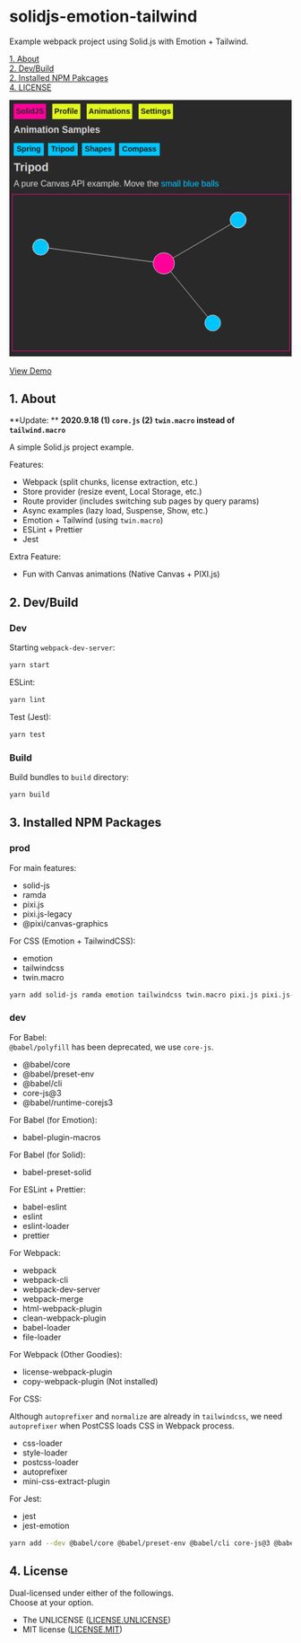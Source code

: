 # solidjs-emotion-tailwind

Example webpack project using Solid.js with Emotion + Tailwind.

[1. About](#about)  
[2. Dev/Build](#dev-build)  
[2. Installed NPM Pakcages](#installed-npm-packages)  
[4. LICENSE](#license)  

![screenshot](screenshot.png "Screenshot")

[View Demo](http://tokyo800.jp/minagawah/solidjs-emotion-tailwind/)


<a id="about"></a>
## 1. About

**Update:  **
**2020.9.18 (1) `core.js` (2) `twin.macro` instead of `tailwind.macro`**

A simple Solid.js project example.

Features:
- Webpack (split chunks, license extraction, etc.)
- Store provider (resize event, Local Storage, etc.)
- Route provider (includes switching sub pages by query params)
- Async examples (lazy load, Suspense, Show, etc.)
- Emotion + Tailwind (using `twin.macro`)
- ESLint + Prettier
- Jest

Extra Feature:
- Fun with Canvas animations (Native Canvas + PIXI.js)


<a id="dev-build"></a>
## 2. Dev/Build

### Dev

Starting `webpack-dev-server`:

```bash
yarn start
```

ESLint:

```bash
yarn lint
```

Test (Jest):

```bash
yarn test
```

### Build

Build bundles to `build` directory:

```bash
yarn build
```


<a id="installed-npm-packages"></a>
## 3. Installed NPM Packages


### prod

For main features:
- solid-js
- ramda
- pixi.js
- pixi.js-legacy
- @pixi/canvas-graphics

For CSS (Emotion + TailwindCSS):
- emotion
- tailwindcss
- twin.macro

```bash
yarn add solid-js ramda emotion tailwindcss twin.macro pixi.js pixi.js-legacy
```


### dev

For Babel:  
`@babel/polyfill` has been deprecated, we use `core-js`.

- @babel/core
- @babel/preset-env
- @babel/cli
- core-js@3
- @babel/runtime-corejs3

For Babel (for Emotion):
- babel-plugin-macros

For Babel (for Solid):
- babel-preset-solid

For ESLint + Prettier:
- babel-eslint
- eslint
- eslint-loader
- prettier

For Webpack:
- webpack
- webpack-cli
- webpack-dev-server
- webpack-merge
- html-webpack-plugin
- clean-webpack-plugin
- babel-loader
- file-loader

For Webpack (Other Goodies):
- license-webpack-plugin
- copy-webpack-plugin (Not installed)

For CSS:

Although `autoprefixer` and `normalize` are already in `tailwindcss`, we need `autoprefixer` when PostCSS loads CSS in Webpack process.

- css-loader
- style-loader
- postcss-loader
- autoprefixer
- mini-css-extract-plugin

For Jest:

- jest
- jest-emotion

```bash
yarn add --dev @babel/core @babel/preset-env @babel/cli core-js@3 @babel/runtime-corejs3 babel-plugin-macros babel-preset-solid babel-eslint eslint eslint-loader prettier webpack webpack-cli webpack-dev-server webpack-merge html-webpack-plugin clean-webpack-plugin babel-loader file-loader license-webpack-plugin css-loader style-loader postcss-loader autoprefixer mini-css-extract-plugin jest jest-emotion
```



<a id="license"></a>
## 4. License

Dual-licensed under either of the followings.  
Choose at your option.

- The UNLICENSE ([LICENSE.UNLICENSE](LICENSE.UNLICENSE))
- MIT license ([LICENSE.MIT](LICENSE.MIT))

